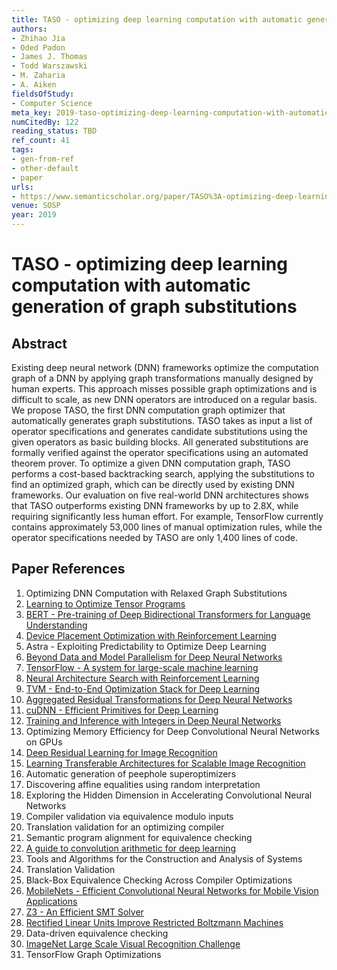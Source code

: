```yaml
---
title: TASO - optimizing deep learning computation with automatic generation of graph substitutions
authors:
- Zhihao Jia
- Oded Padon
- James J. Thomas
- Todd Warszawski
- M. Zaharia
- A. Aiken
fieldsOfStudy:
- Computer Science
meta_key: 2019-taso-optimizing-deep-learning-computation-with-automatic-generation-of-graph-substitutions
numCitedBy: 122
reading_status: TBD
ref_count: 41
tags:
- gen-from-ref
- other-default
- paper
urls:
- https://www.semanticscholar.org/paper/TASO%3A-optimizing-deep-learning-computation-with-of-Jia-Padon/80b362efee95c1759c6dab9219eb77ca3ee44475
venue: SOSP
year: 2019
---
```


# TASO - optimizing deep learning computation with automatic generation of graph substitutions

## Abstract

Existing deep neural network (DNN) frameworks optimize the computation graph of a DNN by applying graph transformations manually designed by human experts. This approach misses possible graph optimizations and is difficult to scale, as new DNN operators are introduced on a regular basis. We propose TASO, the first DNN computation graph optimizer that automatically generates graph substitutions. TASO takes as input a list of operator specifications and generates candidate substitutions using the given operators as basic building blocks. All generated substitutions are formally verified against the operator specifications using an automated theorem prover. To optimize a given DNN computation graph, TASO performs a cost-based backtracking search, applying the substitutions to find an optimized graph, which can be directly used by existing DNN frameworks. Our evaluation on five real-world DNN architectures shows that TASO outperforms existing DNN frameworks by up to 2.8X, while requiring significantly less human effort. For example, TensorFlow currently contains approximately 53,000 lines of manual optimization rules, while the operator specifications needed by TASO are only 1,400 lines of code.

## Paper References

1. Optimizing DNN Computation with Relaxed Graph Substitutions
2. [Learning to Optimize Tensor Programs](2018-learning-to-optimize-tensor-programs.md)
3. [BERT - Pre-training of Deep Bidirectional Transformers for Language Understanding](2019-bert-pre-training-of-deep-bidirectional-transformers-for-language-understanding.md)
4. [Device Placement Optimization with Reinforcement Learning](2017-device-placement-optimization-with-reinforcement-learning.md)
5. Astra - Exploiting Predictability to Optimize Deep Learning
6. [Beyond Data and Model Parallelism for Deep Neural Networks](2019-beyond-data-and-model-parallelism-for-deep-neural-networks.md)
7. [TensorFlow - A system for large-scale machine learning](2016-tensorflow.md)
8. [Neural Architecture Search with Reinforcement Learning](2017-neural-architecture-search-with-reinforcement-learning.md)
9. [TVM - End-to-End Optimization Stack for Deep Learning](2018-tvm-stack.md)
10. [Aggregated Residual Transformations for Deep Neural Networks](2017-aggregated-residual-transformations-for-deep-neural-networks.md)
11. [cuDNN - Efficient Primitives for Deep Learning](2014-cudnn-efficient-primitives-for-deep-learning.md)
12. [Training and Inference with Integers in Deep Neural Networks](2018-training-and-inference-with-integers-in-deep-neural-networks.md)
13. Optimizing Memory Efficiency for Deep Convolutional Neural Networks on GPUs
14. [Deep Residual Learning for Image Recognition](2016-deep-residual-learning-for-image-recognition.md)
15. [Learning Transferable Architectures for Scalable Image Recognition](2018-learning-transferable-architectures-for-scalable-image-recognition.md)
16. Automatic generation of peephole superoptimizers
17. Discovering affine equalities using random interpretation
18. Exploring the Hidden Dimension in Accelerating Convolutional Neural Networks
19. Compiler validation via equivalence modulo inputs
20. Translation validation for an optimizing compiler
21. Semantic program alignment for equivalence checking
22. [A guide to convolution arithmetic for deep learning](2016-a-guide-to-convolution-arithmetic-for-deep-learning.md)
23. Tools and Algorithms for the Construction and Analysis of Systems
24. Translation Validation
25. Black-Box Equivalence Checking Across Compiler Optimizations
26. [MobileNets - Efficient Convolutional Neural Networks for Mobile Vision Applications](2017-mobilenets-efficient-convolutional-neural-networks-for-mobile-vision-applications.md)
27. [Z3 - An Efficient SMT Solver](2008-z3-an-efficient-smt-solver.md)
28. [Rectified Linear Units Improve Restricted Boltzmann Machines](2010-rectified-linear-units-improve-restricted-boltzmann-machines.md)
29. Data-driven equivalence checking
30. [ImageNet Large Scale Visual Recognition Challenge](2015-imagenet-large-scale-visual-recognition-challenge.md)
31. TensorFlow Graph Optimizations

